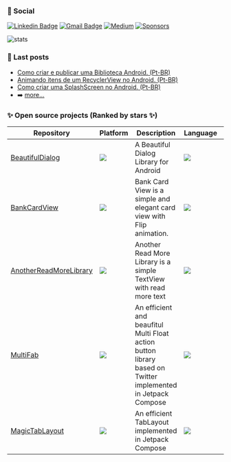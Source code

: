 

 ### 📌 Social
 [![Linkedin Badge](https://img.shields.io/badge/-LinkedIn-blue?style=flat-square&logo=Linkedin&logoColor=white&link=https://www.linkedin.com/in/iamageo/)](https://www.linkedin.com/in/iamageo/)
 [![Gmail Badge](https://img.shields.io/badge/-Gmail-red?style=flat-square&logo=Gmail&logoColor=white&link=mailto:geovani.af4@gmail.com)](mailto:geovani.af4@gmail.com)
<a href="https://medium.com/@iamageo"><img alt="Medium" src="https://user-images.githubusercontent.com/26925002/189384719-590fbe25-275a-4dcc-a927-20067558b3b7.svg"/></a>
<a href="https://github.com/sponsors/iamageo"><img alt="Sponsors" src="https://user-images.githubusercontent.com/26925002/189384730-cc3ac4b0-6444-43d9-9d66-099627298a40.svg"/></a>

![stats](https://github-readme-stats.vercel.app/api?username=iamageo&hide=contribs&show_icons=true&include_all_commits=true&count_private=true)

### 📕 Last posts

- [Como criar e publicar uma Biblioteca Android. (Pt-BR)](https://medium.com/@iamageo/como-criar-e-publicar-uma-biblioteca-android-a3d058387562)
- [Animando itens de um RecyclerView no Android. (Pt-BR)](https://medium.com/@iamageo/animando-itens-de-um-recyclerview-no-android-61a1fa5f7e2)
- [Como criar uma SplashScreen no Android. (Pt-BR)](https://medium.com/@iamageo/como-criar-uma-splashscreen-no-android-e9ec66e6e753)
- ➡️ [more...](https://medium.com/@iamageo)

### ✨ Open source projects (Ranked by stars ✨)
| Repository | Platform | Description | Language | Stars
-- | -- | -- | -- | -- |
| [BeautifulDialog](https://github.com/iamageo/BeautifulDialog) | ![](https://img.shields.io/badge/Android-3DDC84?style=for-the-badge&logo=android&logoColor=white) | A Beautiful Dialog Library for Android | ![](https://img.shields.io/badge/kotlin-%237F52FF.svg?style=for-the-badge&logo=kotlin&logoColor=white) | ![](https://img.shields.io/github/stars/iamageo/BeautifulDialog)
| [BankCardView](https://github.com/iamageo/BankCardView) | ![](https://img.shields.io/badge/Android-3DDC84?style=for-the-badge&logo=android&logoColor=white) | Bank Card View is a simple and elegant card view with Flip animation. | ![](https://img.shields.io/badge/kotlin-%237F52FF.svg?style=for-the-badge&logo=kotlin&logoColor=white) | ![](https://img.shields.io/github/stars/iamageo/BankCardView)
| [AnotherReadMoreLibrary](https://github.com/iamageo/AnotherReadMoreLibrary) | ![](https://img.shields.io/badge/Android-3DDC84?style=for-the-badge&logo=android&logoColor=white) | Another Read More Library is a simple TextView with read more text | ![](https://img.shields.io/badge/kotlin-%237F52FF.svg?style=for-the-badge&logo=kotlin&logoColor=white) | ![](https://img.shields.io/github/stars/iamageo/AnotherReadMoreLibrary)
| [MultiFab](https://github.com/iamageo/AnotherReadMoreLibrary) | ![](https://img.shields.io/badge/Android-3DDC84?style=for-the-badge&logo=android&logoColor=white) | An efficient and beaufitul Multi Float action button library based on Twitter implemented in Jetpack Compose | ![](https://img.shields.io/badge/kotlin-%237F52FF.svg?style=for-the-badge&logo=kotlin&logoColor=white) | ![](https://img.shields.io/github/stars/iamageo/MultiFab)
| [MagicTabLayout](https://github.com/iamageo/AnotherReadMoreLibrary) | ![](https://img.shields.io/badge/Android-3DDC84?style=for-the-badge&logo=android&logoColor=white) | An efficient TabLayout implemented in Jetpack Compose  | ![](https://img.shields.io/badge/kotlin-%237F52FF.svg?style=for-the-badge&logo=kotlin&logoColor=white) | ![](https://img.shields.io/github/stars/iamageo/MagicTabLayout)

